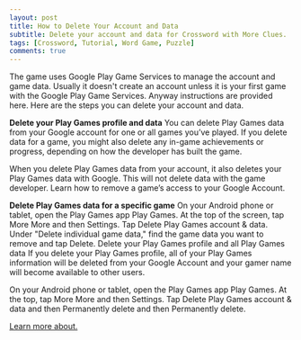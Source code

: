 ```yaml
---
layout: post
title: How to Delete Your Account and Data
subtitle: Delete your account and data for Crossword with More Clues.
tags: [Crossword, Tutorial, Word Game, Puzzle]
comments: true
---
```



The game uses Google Play Game Services to manage the account and game data. Usually it doesn't create an account unless it is your first game with the Google Play Game Services. Anyway instructions are provided here.
Here are the steps you can delete your account and data.

**Delete your Play Games profile and data**
You can delete Play Games data from your Google account for one or all games you’ve played. If you delete data for a game, you might also delete any in-game achievements or progress, depending on how the developer has built the game.

When you delete Play Games data from your account, it also deletes your Play Games data with Google. This will not delete data with the game developer. Learn how to remove a game’s access to your Google Account.

**Delete Play Games data for a specific game**
On your Android phone or tablet, open the Play Games app Play Games.
At the top of the screen, tap More More and then Settings.
Tap Delete Play Games account & data.
Under "Delete individual game data," find the game data you want to remove and tap Delete.
Delete your Play Games profile and all Play Games data
If you delete your Play Games profile, all of your Play Games information will be deleted from your Google Account and your gamer name will become available to other users.

On your Android phone or tablet, open the Play Games app Play Games.
At the top, tap More More and then Settings.
Tap Delete Play Games account & data and then Permanently delete and then Permanently delete.

[Learn more about.](https://support.google.com/googleplay/answer/9130646?co=GENIE.Platform=Android&oco=1)